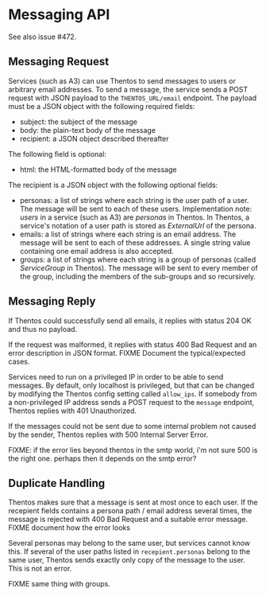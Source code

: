 # Messaging API

See also issue #472.

## Messaging Request

Services (such as A3) can use Thentos to send messages to users or arbitrary
email addresses. To send a message, the service sends a POST request with
JSON payload to the `THENTOS_URL/email` endpoint. The payload must be a
JSON object with the following required fields:

* subject: the subject of the message
* body: the plain-text body of the message
* recipient: a JSON object described thereafter

The following field is optional:

* html: the HTML-formatted body of the message

The recipient is a JSON object with the following optional fields:

* personas: a list of strings where each string is the user
  path of a user. The message will be sent to each of these users.
  Implementation note: *users* in a service (such as A3) are *personas* in
  Thentos. In Thentos, a service's notation of a user path is stored as
  *ExternalUrl* of the persona.
* emails: a list of strings where each string is an email address.
  The message will be sent to each of these addresses. A single
  string value containing one email address is also accepted.
* groups: a list of strings where each string is a group of personas
  (called *ServiceGroup* in Thentos). The message will be sent to
  every member of the group, including the members of the sub-groups
  and so recursively.

## Messaging Reply

If Thentos could successfully send all emails, it replies with status
204 OK and thus no payload.

If the request was malformed, it replies with status 400 Bad Request and an
error description in JSON format. FIXME Document the typical/expected cases.

Services need to run on a privileged IP in order to be able to send
messages. By default, only localhost is privileged, but that can be changed
by modifying the Thentos config setting called `allow_ips`. If
somebody from a non-privileged IP address sends a POST request to the `message`
endpoint, Thentos replies with 401 Unauthorized.

If the messages could not be sent due to some internal problem not caused
by the sender, Thentos replies with 500 Internal Server Error.

FIXME: if the error lies beyond thentos in the smtp world, i'm not
sure 500 is the right one.  perhaps then it depends on the smtp error?

## Duplicate Handling

Thentos makes sure that a message is sent at most once to each user. If the
recepient fields contains a persona path / email address several times,
the message is rejected with 400 Bad Request and a suitable error message.
FIXME document how the error looks

Several personas may belong to the same user, but services cannot know
this. If several of the user paths listed in `recepient.personas` belong to the
same user, Thentos sends exactly only copy of the message to the user. This
is not an error.

FIXME same thing with groups.
